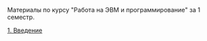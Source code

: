 Материалы по курсу "Работа на ЭВМ и программирование" за 1 семестр.

[1. Введение](presentations/01-Introduction.html)
